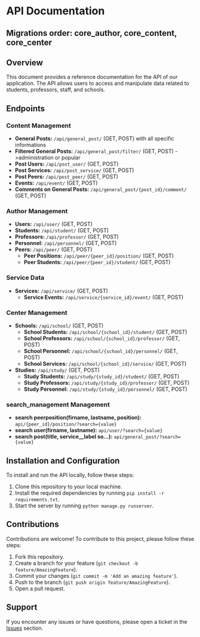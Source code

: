 # API Documentation

## Migrations order: core_author, core_content, core_center

## Overview

This document provides a reference documentation for the API of our application. The API allows users to access and manipulate data related to students, professors, staff, and schools.

## Endpoints

### Content Management

- **General Posts:** `/api/general_post/` (GET, POST) with all specific informations
- **Filtered General Posts:** `/api/general_post/filter/` (GET, POST) ->administration or popular
- **Post Users:** `/api/post_user/` (GET, POST)
- **Post Services:** `/api/post_service/` (GET, POST)
- **Post Peers:** `/api/post_peer/` (GET, POST)
- **Events:** `/api/event/` (GET, POST)
- **Comments on General Posts:** `/api/general_post/{post_id}/comment/` (GET, POST)

### Author Management

- **Users:** `/api/user/` (GET, POST)
- **Students:** `/api/student/` (GET, POST)
- **Professors:** `/api/professor/` (GET, POST)
- **Personnel:** `/api/personnel/` (GET, POST)
- **Peers:** `/api/peer/` (GET, POST)
  - **Peer Positions:** `/api/peer/{peer_id}/position/` (GET, POST)
  - **Peer Students:** `/api/peer/{peer_id}/student/` (GET, POST)

### Service Data

- **Services:** `/api/service/` (GET, POST)
  - **Service Events:** `/api/service/{service_id}/event/` (GET, POST)

### Center Management

- **Schools:** `/api/school/` (GET, POST)
  - **School Students:** `/api/school/{school_id}/student/` (GET, POST)
  - **School Professors:** `/api/school/{school_id}/professor/` (GET, POST)
  - **School Personnel:** `/api/school/{school_id}/personnel/` (GET, POST)
  - **School Services:** `/api/school/{school_id}/service/` (GET, POST)
- **Studies:** `/api/study/` (GET, POST)
  - **Study Students:** `/api/study/{study_id}/student/` (GET, POST)
  - **Study Professors:** `/api/study/{study_id}/professor/` (GET, POST)
  - **Study Personnel:** `/api/study/{study_id}/personnel/` (GET, POST)

### search_management Management

- **search peerposition(firname, lastname, position):** `api/{peer_id}/position/?search={value} `
- **search user(firname, lastname):** `api/user/?search={value}`
- **search post(title, service\_\_label so...):** `api/general_post/?search={value}`

## Installation and Configuration

To install and run the API locally, follow these steps:

1. Clone this repository to your local machine.
2. Install the required dependencies by running `pip install -r requirements.txt`.
3. Start the server by running `python manage.py runserver`.

## Contributions

Contributions are welcome! To contribute to this project, please follow these steps:

1. Fork this repository.
2. Create a branch for your feature (`git checkout -b feature/AmazingFeature`).
3. Commit your changes (`git commit -m 'Add an amazing feature'`).
4. Push to the branch (`git push origin feature/AmazingFeature`).
5. Open a pull request.

## Support

If you encounter any issues or have questions, please open a ticket in the [Issues](https://github.com/yourusername/yourproject/issues) section.
